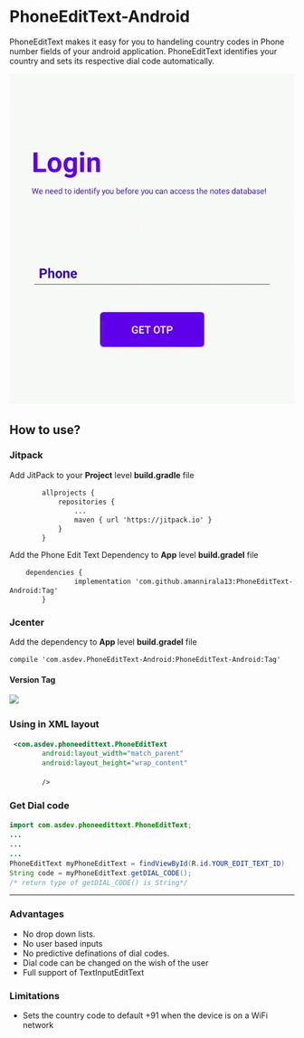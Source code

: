 # PhoneEditText-Android

PhoneEditText makes it easy for you to handeling country codes in Phone number fields of your android application.
PhoneEditText identifies your country and sets its respective dial code automatically.

![](demo.gif)

## How to use?

### Jitpack
Add JitPack to your **Project** level **build.gradle** file

			allprojects {
				repositories {
					...
					maven { url 'https://jitpack.io' }
				}
			}
Add the Phone Edit Text Dependency to **App** level **build.gradel** file

		dependencies {
					implementation 'com.github.amannirala13:PhoneEditText-Android:Tag'
			}


### Jcenter
Add the dependency to **App** level **build.gradel** file

    compile 'com.asdev.PhoneEditText-Android:PhoneEditText-Android:Tag'

#### Version Tag
[![](https://jitpack.io/v/amannirala13/PhoneEditText-Android.svg)](https://jitpack.io/#amannirala13/PhoneEditText-Android)

### Using in XML layout
```xml
 <com.asdev.phoneedittext.PhoneEditText
        android:layout_width="match_parent"
        android:layout_height="wrap_content"

        />
```
### Get Dial code
```java
import com.asdev.phoneedittext.PhoneEditText;
...
...
...
PhoneEditText myPhoneEditText = findViewById(R.id.YOUR_EDIT_TEXT_ID)
String code = myPhoneEditText.getDIAL_CODE();
/* return type of getDIAL_CODE() is String*/
```

------------


### Advantages
- No drop down lists.
- No user based inputs
- No predictive definations of dial codes.
- Dial code can be changed on the wish of the user
- Full support of TextInputEditText

### Limitations
- Sets the country code to default +91 when the device is on a WiFi network
